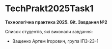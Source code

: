 # TechPrakt2025Task1
**Технологічна практика 2025. Git. Завдання №2**

Список студентів, які виконали завдання:
* Ващенко Артем Ігорович, група ІПЗ-23-1

